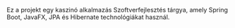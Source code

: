 Ez a projekt egy kaszinó alkalmazás Szoftverfejlesztés tárgya, amely Spring Boot, JavaFX, JPA és Hibernate technológiákat használ.